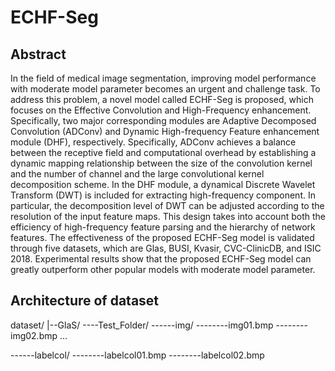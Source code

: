 # ECHF-Seg

## Abstract
In the field of medical image segmentation, improving model performance with moderate model parameter becomes an urgent and challenge task. To address this problem, a novel model called ECHF-Seg is proposed, which focuses on the Effective Convolution and High-Frequency enhancement. Specifically, two major corresponding modules are Adaptive Decomposed Convolution (ADConv) and Dynamic High-frequency Feature enhancement module (DHF), respectively. Specifically, ADConv achieves a balance between the receptive field and computational overhead by establishing a dynamic mapping relationship between the size of the convolution kernel and the number of channel and the large convolutional kernel decomposition scheme. In the DHF module, a dynamical Discrete Wavelet Transform (DWT) is included for extracting high-frequency component. In particular, the decomposition level of DWT can be adjusted according to the resolution of the input feature maps. This design takes into account both the efficiency of high-frequency feature parsing and the hierarchy of network features. The effectiveness of the proposed ECHF-Seg model is validated through five datasets, which are Glas, BUSI, Kvasir, CVC-ClinicDB, and ISIC 2018. Experimental results show that the proposed ECHF-Seg model can greatly outperform other popular models with moderate model parameter.

## Architecture of dataset
dataset/
|--GlaS/
----Test_Folder/
------img/
--------img01.bmp
--------img02.bmp
...

------labelcol/
--------labelcol01.bmp
--------labelcol02.bmp
